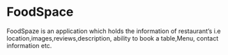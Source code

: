 # FoodSpace
FoodSpaze is an application which holds the information of restaurant’s i.e location,images,reviews,description, ability to book a table,Menu, contact information etc.
